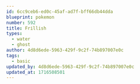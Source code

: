 ```yaml
---
id: 6cc9ceb6-ed0c-45af-ad7f-bff66db44dda
blueprint: pokemon
number: 592
title: Frillish
types:
  - water
  - ghost
author: 4d8d6ede-5963-429f-9c2f-74b897007e0c
tags:
  - basic
updated_by: 4d8d6ede-5963-429f-9c2f-74b897007e0c
updated_at: 1716508501
---
```

